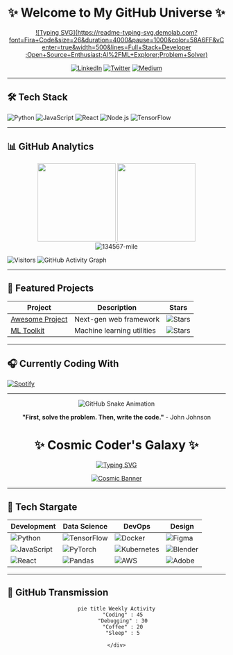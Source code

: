 <div align="center">
  
# ✨ Welcome to My GitHub Universe ✨

[![Typing SVG](https://readme-typing-svg.demolab.com?font=Fira+Code&size=26&duration=4000&pause=1000&color=58A6FF&vCenter=true&width=500&lines=Full+Stack+Developer ;Open+Source+Enthusiast;AI%2FML+Explorer;Problem+Solver)](https://git.io/typing-svg )

[![LinkedIn](https://img.shields.io/badge/LinkedIn-0077B5?style=for-the-badge&logo=linkedin&logoColor=white )](https://linkedin.com/in/yourprofile )
[![Twitter](https://img.shields.io/badge/Twitter-1DA1F2?style=for-the-badge&logo=twitter&logoColor=white )](https://twitter.com/yourhandle )
[![Medium](https://img.shields.io/badge/Medium-12100E?style=for-the-badge&logo=medium&logoColor=white )](https://medium.com/@yourname )

</div>

---

## 🛠️ Tech Stack

![Python](https://img.shields.io/badge/Python-3776AB?style=for-the-badge&logo=python&logoColor=white )
![JavaScript](https://img.shields.io/badge/JavaScript-F7DF1E?style=for-the-badge&logo=javascript&logoColor=black )
![React](https://img.shields.io/badge/React-61DAFB?style=for-the-badge&logo=react&logoColor=black )
![Node.js](https://img.shields.io/badge/Node.js-339933?style=for-the-badge&logo=nodedotjs&logoColor=white )
![TensorFlow](https://img.shields.io/badge/TensorFlow-FF6F00?style=for-the-badge&logo=tensorflow&logoColor=white )

---

## 📊 GitHub Analytics

<div align="center">
  <a href="https://github.com/134567-mile ">
    <img height="180em" src="https://github-readme-stats.vercel.app/api?username=134567-mile&show_icons=true&theme=radical&include_all_commits=true&count_private=true "/>
    <img height="180em" src="https://github-readme-stats.vercel.app/api/top-langs/?username=134567-mile&layout=compact&langs_count=8&theme=radical "/>
  </a>
</div>

<div align="center">
  <img src="https://github-readme-streak-stats.herokuapp.com/?user=134567-mile&theme=radical " alt="134567-mile" />
</div>

![Visitors](https://visitor-badge.glitch.me/badge?page_id=134567-mile.134567-mile&left_color=blue&right_color=green )
![GitHub Activity Graph](https://github-readme-activity-graph.vercel.app/graph?username=134567-mile&theme=react-dark )

---

## 🌟 Featured Projects

| Project | Description | Stars |
|---------|-------------|-------|
| [Awesome Project](https://github.com/134567-mile/awesome-project ) | Next-gen web framework | ![Stars](https://img.shields.io/github/stars/134567-mile/awesome-project?style=flat-square ) |
| [ML Toolkit](https://github.com/134567-mile/ml-toolkit ) | Machine learning utilities | ![Stars](https://img.shields.io/github/stars/134567-mile/ml-toolkit?style=flat-square ) |

---

## 🎧 Currently Coding With

[![Spotify](https://novatorem.vercel.app/api/spotify )](https://open.spotify.com/user/yourprofile )

---

<div align="center">
  
![GitHub Snake Animation](https://github.com/134567-mile/134567-mile/blob/output/github-contribution-grid-snake.svg )

**"First, solve the problem. Then, write the code."** - John Johnson

</div>

<div align="center">
  
# ✨ Cosmic Coder's Galaxy ✨

[![Typing SVG](https://readme-typing-svg.demolab.com?font=Space+Mono&size=28&duration=4000&pause=1000&color=7F5AF0&vCenter=true&width=550&lines=Full+Stack+Astronaut;Open+Source+Explorer;AI%2FML+Alchemist;Problem+Solving+Jedi)](https://git.io/typing-svg)

[![Cosmic Banner](https://i.imgur.com/8Km9tLL.png)](https://github.com/134567-mile)

</div>

---

## 🚀 Tech Stargate

| Development | Data Science | DevOps | Design |
|------------|--------------|--------|--------|
| ![Python](https://img.shields.io/badge/Python-3776AB?style=for-the-badge&logo=python&logoColor=gold) | ![TensorFlow](https://img.shields.io/badge/TensorFlow-FF6F00?style=for-the-badge&logo=tensorflow&logoColor=white) | ![Docker](https://img.shields.io/badge/Docker-2496ED?style=for-the-badge&logo=docker&logoColor=white) | ![Figma](https://img.shields.io/badge/Figma-F24E1E?style=for-the-badge&logo=figma&logoColor=white) |
| ![JavaScript](https://img.shields.io/badge/JavaScript-F7DF1E?style=for-the-badge&logo=javascript&logoColor=black) | ![PyTorch](https://img.shields.io/badge/PyTorch-EE4C2C?style=for-the-badge&logo=pytorch&logoColor=white) | ![Kubernetes](https://img.shields.io/badge/Kubernetes-326CE5?style=for-the-badge&logo=kubernetes&logoColor=white) | ![Blender](https://img.shields.io/badge/Blender-F5792A?style=for-the-badge&logo=blender&logoColor=white) |
| ![React](https://img.shields.io/badge/React-61DAFB?style=for-the-badge&logo=react&logoColor=black) | ![Pandas](https://img.shields.io/badge/Pandas-150458?style=for-the-badge&logo=pandas&logoColor=white) | ![AWS](https://img.shields.io/badge/AWS-232F3E?style=for-the-badge&logo=amazonaws&logoColor=white) | ![Adobe](https://img.shields.io/badge/Adobe-FF0000?style=for-the-badge&logo=adobe&logoColor=white) |

---

## 📡 GitHub Transmission

<div align="center">
  
```mermaid
pie title Weekly Activity
    "Coding" : 45
    "Debugging" : 30
    "Coffee" : 20
    "Sleep" : 5

</div>
